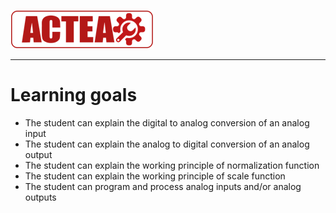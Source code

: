 
![ACTEA](/Logo_ACTEA_2.png)
_____________________________________
# Learning goals
* The student can explain the digital to analog conversion of an analog input
* The student can explain the analog to digital conversion of an analog output
* The student can explain the working principle of normalization function
* The student can explain the working principle of scale function
* The student can program and process analog inputs and/or analog outputs
